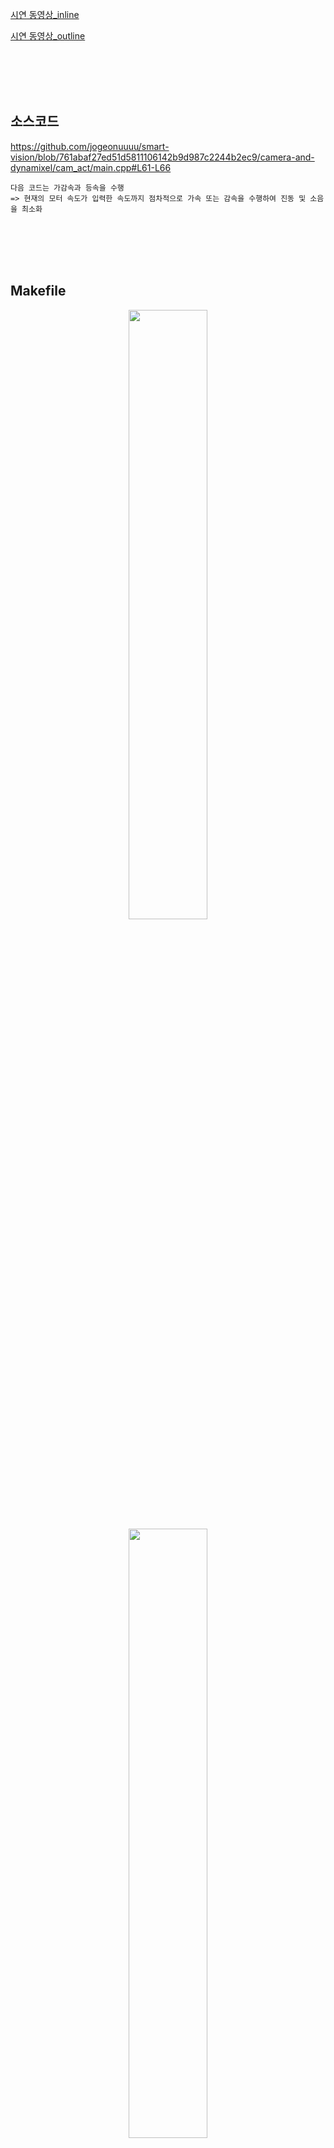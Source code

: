 [시연 동영상_inline](https://www.youtube.com/watch?v=tSsMGaWjzh0)

[시연 동영상_outline](https://www.youtube.com/watch?v=yzUuTJRe2NU)


<br/><br/><br/><br/>


소스코드
----
 https://github.com/jogeonuuuu/smart-vision/blob/761abaf27ed51d5811106142b9d987c2244b2ec9/camera-and-dynamixel/cam_act/main.cpp#L61-L66
 ```
 다음 코드는 가감속과 등속을 수행
 => 현재의 모터 속도가 입력한 속도까지 점차적으로 가속 또는 감속을 수행하여 진동 및 소음을 최소화
 ```


<br/><br/><br/><br/>


Makefile
----
<p align="center">
<img src="https://github.com/user-attachments/assets/2630bf1a-b455-4bde-912d-f4c02d6b84d6" width="50%" height="50%"/>
<img src="https://github.com/user-attachments/assets/1fbce266-5b28-4726-8d9e-787ea6671a99" width="50%" height="50%"/>
</p>


https://github.com/jogeonuuuu/smart-vision/blob/4441b05cd43aafd5ccb6ef5e6a42592b6376f7b9/cam-act/Makefile#L1-L18
- **Line 3** & **Line 4** :
  - **표준 라이브러리**가 아닌 **사용자 라이브러리**를 사용하기 위해서는 GCC 명령어 설정이 필요
    ```
    <GCC 명령어 옵션>
    
    - I<header_dir> : 사용자 라이브러리의 헤더파일 경로 지정 (선행처리 단계)
    - l<lib_name> : 라이브러리 (목적)파일
    - L<lib_dir(path)> : 라이브러리 (목적)파일 경로
                         동적라이브러리(so) 경로는 라이브러리 설치시 /usr/lib 아래에 설치됨
                         운영체제 설정파일(/etc/ld.so.conf)에 경로가 저장되어 설정이 필요없음
                         -lrt 옵션 : 실시간 기능을 제공하는 'librt' 라이브러리를 링크하는 옵션 
    ```
    [시스템 설정 파일(/etc/ld.so.conf)](https://blog.naver.com/demonic3540/222396863191)

  - **pkg-config :** 헤더파일경로, 라이브러리 파일을 자동으로 찾아주는 명령어
    ```
    - 설치된 라이브러리 목록 : --list-all
    - 헤더파일 경로 : --cflags
    - 라이브러리 파일 : --libs
    ```
  - 컴파일러가 헤더파일 경로, 라이브러리 목적파일 및 경로를 모르기 때문에 직접 설정을 해주는 것

<br/>

- **Line 9~10** : 
  - 실행파일(TARGET)을 만드는 규칙(Rule) -> **링크 규칙**
  - Makefile의 첫번째 Rule이 실행파일을 생성하는 것이어야 함
  - 실행파일을 만들기위한 목적파일이 없을 때 컴파일 규칙이 먼저 실행됨

<br/>

- **Line 11~14** : 목적파일(OBJS)을 만드는 규칙(Rule) -> **컴파일 규칙**

<br/>

- **Line 16~18** : 'clean'은 파일이 아님. target을 만들기위한 prerequisites(필요항목)이 되는 오류를 방지하기위해 명시


<br/><br/><br/><br/>




<p align="center">
<img src="https://github.com/user-attachments/assets/d17dae01-d5d2-4db6-825f-51a3d8c3dcd9" width="50%" height="50%"/>
<img src="https://github.com/user-attachments/assets/dd1e9562-f0d3-4ee1-aaec-344e9cec44eb" width="50%" height="50%"/>

</p>


#### //mylib.hpp

##### <line 15>
Mat 객체인 stats의 label_index 행에 대한 주소.
해당 행(label_index)에는 label_index 대한 **통계 정보** (x,y,width,height,area)가 들어있음.
(stat_ptr[0] ~ stat_ptr[4])

<br/>

##### <line 16>
Mat 객체인 centroids의 label_index 행에 대한 주소.
해당 행(label_index)에는 label_index 대한 **무계 중심 좌표 정보** (x,y)가 들어있음.
(centroid_ptr[0] ~ centroid_ptr[1])

